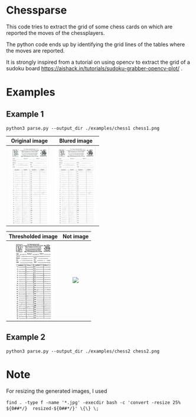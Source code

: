 # Chessparse

This code tries to extract the grid of some chess cards on which are reported the moves of the chessplayers.

The python code ends up by identifying the grid lines of the tables where the moves are reported.

It is strongly inspired from a tutorial on using opencv to extract the grid of a sudoku board https://aishack.in/tutorials/sudoku-grabber-opencv-plot/ .

# Examples

## Example 1

    python3 parse.py --output_dir ./examples/chess1 chess1.png

|            Original image           |             Blured image                 |
| :---------------------------------: | :--------------------------------------: |
| ![./chess1.png](resized-chess1.png) | ![](examples/chess1/resized-0-blur.jpg)  |

|           Thresholded image                   |             Not image                  |
| :-------------------------------------------: | :------------------------------------: |
| ![](examples/chess1/resized-1-threshold.jpg)  | ![](examples/chess1/resized-2-notjpg)  |




## Example 2

    python3 parse.py --output_dir ./examples/chess2 chess2.png


# Note

For resizing the generated images, I used

    find . -type f -name '*.jpg' -execdir bash -c 'convert -resize 25% ${0##*/}  resized-${0##*/}' \{\} \;
